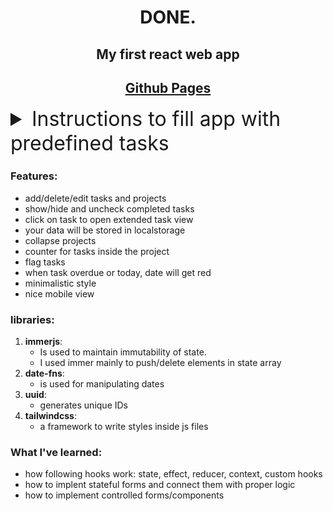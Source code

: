 
 <h1 style="text-align:center;">DONE.</h1> 


 <h2 style="text-align:center;">My first react web app</h2> 



<h2 style="text-align:center;"><a href='https://callmehallo.github.io/done--todo-list-/ '> Github Pages</a></h2>


<details> 
<summary style="font-size: 2rem">Instructions to fill app with predefined tasks
</summary>

   1. inspect done web app and open console
   2. update your localStorage: 
  ```javascript
    //console..
    // first:
    localStorage.clear() 
    //second:
    localStorage.setItem('sections', '[{"section":"General","key":"ef1b53a3-cbab-4385-b743-f7bcd75b124c","tasks":[{"title":"Hello ","description":"World","date":"2022-05-29T13:33:09.711Z","flagged":false,"done":false,"key":"74f3c40b-6e18-41ab-af92-07216aceb756","sectionKey":"ef1b53a3-cbab-4385-b743-f7bcd75b124c"},{"title":"take the trash out","description":"","date":null,"flagged":true,"done":false,"key":"5e92638d-3365-4ebc-9171-192f43e5a2a0","sectionKey":"ef1b53a3-cbab-4385-b743-f7bcd75b124c"},{"title":"buy  groceries","description":"","date":"2022-05-29T22:00:00.000Z","flagged":false,"done":true,"key":"33377535-e06f-4869-aabc-8e64648d7593","sectionKey":"ef1b53a3-cbab-4385-b743-f7bcd75b124c"}]},{"section":"Programming","key":"09d35a30-2ef5-4519-b523-26ba328d989b","tasks":[{"title":"learn TypeScript","description":"","date":"2022-05-29T22:00:00.000Z","flagged":true,"done":false,"key":"b255a28c-6b1c-4fef-ba91-aafe8513b487","sectionKey":"09d35a30-2ef5-4519-b523-26ba328d989b"},{"title":"learn react Native ","description":"or maybe kotlin/swift","flagged":false,"done":false,"key":"5210d0be-f874-4ff8-baba-f18ba8e91924","sectionKey":"09d35a30-2ef5-4519-b523-26ba328d989b"},{"title":"finish todo app","description":"todo app exercise from the odin project website","date":"2022-05-29T13:38:03.600Z","flagged":false,"done":true,"key":"b2557846-97b3-4e50-93f6-7aafb9c488ce","sectionKey":"09d35a30-2ef5-4519-b523-26ba328d989b"}]},{"section":"University","key":"6d584438-659d-4c14-8985-08b10c21bffe","tasks":[{"title":"upcoming exam","description":"algorithms and data structures ","date":"2022-07-24T22:00:00.000Z","flagged":true,"done":false,"key":"f010e529-81ec-4409-b227-c7f9195c4696","sectionKey":"6d584438-659d-4c14-8985-08b10c21bffe"},{"title":"study group meeting ","description":"","date":"2022-06-01T22:00:00.000Z","flagged":false,"done":false,"key":"0ddcdb3e-79b2-4ee8-be93-4af8ba1d65ba","sectionKey":"6d584438-659d-4c14-8985-08b10c21bffe"},{"title":"buy new college block","description":"squared paper","date":null,"flagged":false,"done":false,"key":"958485e4-194b-4d9b-b81f-35d2948a5874","sectionKey":"6d584438-659d-4c14-8985-08b10c21bffe"}]}]')
  ```
</details>



### 

### **Features:**
- add/delete/edit tasks and projects
- show/hide and uncheck completed tasks
- click on task to open extended task view
- your data will be stored in localstorage
- collapse projects
- counter for tasks inside the project
- flag tasks
- when task overdue or today, date will get red
- minimalistic style
- nice mobile view 

### **libraries:**
  1. **immerjs**:
      * Is used to maintain immutability of state. 
      * I used immer mainly to push/delete elements in state array
  2. **date-fns**:
      * is used for manipulating dates
  3. **uuid**: 
      * generates unique IDs
  4. **tailwindcss**: 
      * a framework to write styles inside js files
   
### What I've learned: 

- how following hooks work: state, effect, reducer, context, custom hooks
- how to implent stateful forms and connect them with proper logic 
- how to implement controlled forms/components

  

  